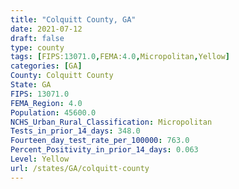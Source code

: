```yaml
---
title: "Colquitt County, GA"
date: 2021-07-12
draft: false
type: county
tags: [FIPS:13071.0,FEMA:4.0,Micropolitan,Yellow]
categories: [GA]
County: Colquitt County
State: GA
FIPS: 13071.0
FEMA_Region: 4.0
Population: 45600.0
NCHS_Urban_Rural_Classification: Micropolitan
Tests_in_prior_14_days: 348.0
Fourteen_day_test_rate_per_100000: 763.0
Percent_Positivity_in_prior_14_days: 0.063
Level: Yellow
url: /states/GA/colquitt-county
---
```



